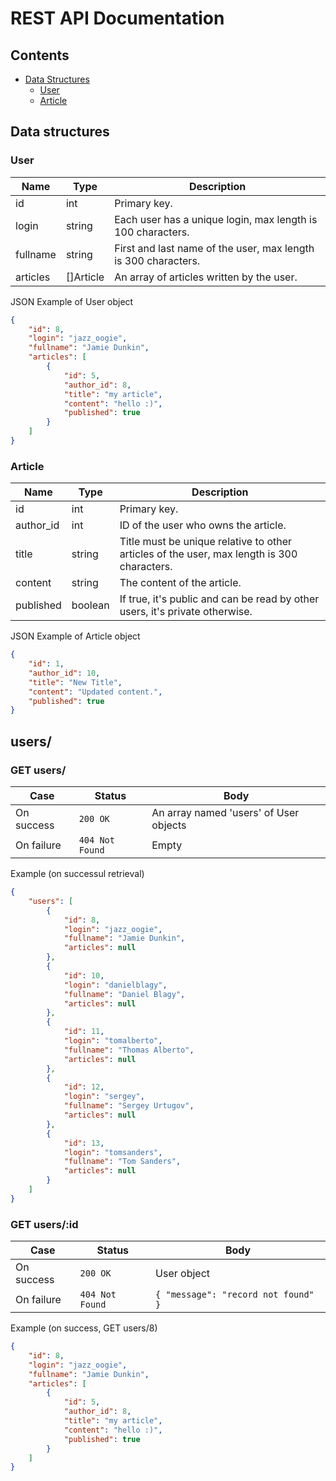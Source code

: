 # REST API Documentation

## Contents
* [Data Structures](#data-structures)
	* [User](#user)
	* [Article](#article)

## Data structures

### User

| Name | Type | Description |
| --- | --- | --- |
| id | int | Primary key. |
| login | string | Each user has a unique login, max length is 100 characters. |
| fullname | string | First and last name of the user, max length is 300 characters. |
| articles | []Article | An array of articles written by the user. |

JSON Example of User object

```json
{
    "id": 8,
    "login": "jazz_oogie",
    "fullname": "Jamie Dunkin",
    "articles": [
        {
            "id": 5,
            "author_id": 8,
            "title": "my article",
            "content": "hello :)",
            "published": true
        }
    ]
}
```

### Article

| Name | Type | Description |
| --- | --- | --- |
| id | int | Primary key. |
| author_id | int | ID of the user who owns the article. |
| title | string | Title must be unique relative to other articles of the user, max length is 300 characters. |
| content | string | The content of the article. |
| published | boolean | If true, it's public and can be read by other users, it's private otherwise. |

JSON Example of Article object

```json
{
    "id": 1,
    "author_id": 10,
    "title": "New Title",
    "content": "Updated content.",
    "published": true
}
```

## users/

### GET users/

| Case | Status | Body |
| --- | --- | --- |
| On success | `200 OK` | An array named 'users' of User objects |
| On failure | `404 Not Found` | Empty |

Example (on successul retrieval)

```json
{
    "users": [
        {
            "id": 8,
            "login": "jazz_oogie",
            "fullname": "Jamie Dunkin",
            "articles": null
        },
        {
            "id": 10,
            "login": "danielblagy",
            "fullname": "Daniel Blagy",
            "articles": null
        },
        {
            "id": 11,
            "login": "tomalberto",
            "fullname": "Thomas Alberto",
            "articles": null
        },
        {
            "id": 12,
            "login": "sergey",
            "fullname": "Sergey Urtugov",
            "articles": null
        },
        {
            "id": 13,
            "login": "tomsanders",
            "fullname": "Tom Sanders",
            "articles": null
        }
    ]
}
```

### GET users/:id

| Case | Status | Body |
| --- | --- | --- |
| On success | `200 OK` | User object |
| On failure | `404 Not Found` | `{ "message": "record not found" }` |

Example (on success, GET users/8)

```json
{
    "id": 8,
    "login": "jazz_oogie",
    "fullname": "Jamie Dunkin",
    "articles": [
        {
            "id": 5,
            "author_id": 8,
            "title": "my article",
            "content": "hello :)",
            "published": true
        }
    ]
}
```